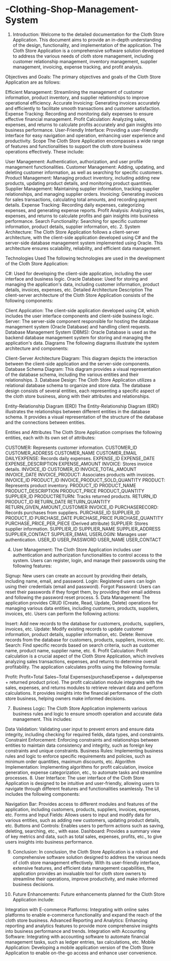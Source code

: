 # -Clothing-Shop-Management-System
1. Introduction:
Welcome to the detailed documentation for the Cloth Store Application. This document aims to provide an in-depth understanding of the design, functionality, and implementation of the application. The Cloth Store Application is a comprehensive software solution developed to address the various needs of cloth store management, including customer relationship management, inventory management, supplier management, invoicing, expense tracking, and profit analysis.

Objectives and Goals:
The primary objectives and goals of the Cloth Store Application are as follows:

Efficient Management: Streamlining the management of customer information, product inventory, and supplier relationships to improve operational efficiency.
Accurate Invoicing: Generating invoices accurately and efficiently to facilitate smooth transactions and customer satisfaction.
Expense Tracking: Recording and monitoring daily expenses to ensure effective financial management.
Profit Calculation: Analyzing sales, expenses, and returns to calculate profits accurately and gain insights into business performance.
User-Friendly Interface: Providing a user-friendly interface for easy navigation and operation, enhancing user experience and productivity.
Scope
The Cloth Store Application encompasses a wide range of features and functionalities to support the cloth store business operations effectively. These include:

User Management: Authentication, authorization, and user profile management functionalities.
Customer Management: Adding, updating, and deleting customer information, as well as searching for specific customers.
Product Management: Managing product inventory, including adding new products, updating product details, and monitoring product quantities.
Supplier Management: Maintaining supplier information, tracking supplier relationships, and managing supplier orders.
Invoicing: Generating invoices for sales transactions, calculating total amounts, and recording payment details.
Expense Tracking: Recording daily expenses, categorizing expenses, and generating expense reports.
Profit Analysis: Analyzing sales, expenses, and returns to calculate profits and gain insights into business performance.
Search Functionality: Searching for specific customer information, product details, supplier information, etc.
2. System Architecture:
The Cloth Store Application follows a client-server architecture, with the client-side application developed using C# and the server-side database management system implemented using Oracle. This architecture ensures scalability, reliability, and efficient data management.

Technologies Used
The following technologies are used in the development of the Cloth Store Application:

C#: Used for developing the client-side application, including the user interface and business logic.
Oracle Database: Used for storing and managing the application's data, including customer information, product details, invoices, expenses, etc.
Detailed Architecture Description
The client-server architecture of the Cloth Store Application consists of the following components:

Client Application: The client-side application developed using C#, which includes the user interface components and client-side business logic.
Server: The server-side component responsible for hosting the database management system (Oracle Database) and handling client requests.
Database Management System (DBMS): Oracle Database is used as the backend database management system for storing and managing the application's data.
Diagrams
The following diagrams illustrate the system architecture and components:

Client-Server Architecture Diagram: This diagram depicts the interaction between the client-side application and the server-side components.
Database Schema Diagram: This diagram provides a visual representation of the database schema, including the various entities and their relationships.
3. Database Design:
The Cloth Store Application utilizes a relational database schema to organize and store data. The database design consists of several entities, each representing a specific aspect of the cloth store business, along with their attributes and relationships.

Entity-Relationship Diagram (ERD)
The Entity-Relationship Diagram (ERD) illustrates the relationships between different entities in the database schema. It provides a visual representation of the structure of the database and the connections between entities.

Entities and Attributes
The Cloth Store Application comprises the following entities, each with its own set of attributes:

CUSTOMER: Represents customer information.
CUSTOMER_ID
CUSTOMER_ADDRESS
CUSTOMER_NAME
CUSTOMER_EMAIL
DAILYEXPENSE: Records daily expenses.
EXPENSE_ID
EXPENSE_DATE
EXPENSE_DESCRIPTION
EXPENSE_AMOUNT
INVOICE: Stores invoice details.
INVOICE_ID
CUSTOMER_ID
INVOICE_TOTAL_AMOUNT
INVOICE_DATE
INVOICE_PRODUCT: Associates products with invoices.
INVOICE_ID
PRODUCT_ID
INVOICE_PRODUCT_SOLD_QUANTITY
PRODUCT: Represents product inventory.
PRODUCT_ID
PRODUCT_NAME
PRODUCT_DESCRIPTION
PRODUCT_PRICE
PRODUCT_QUANTITY
SUPPLIER_ID
PRODUCTRETURN: Tracks returned products.
RETURN_ID
PRODUCT_ID
RETURN_DATE
RETURN_QUANTITY
RETURN_GIVEN_AMOUNT_CUSTOMER
INVOICE_ID
PURCHASERECORD: Records purchases from suppliers.
PURCHASE_ID
SUPPLIER_ID
PRODUCT_ID
PURCHASE_DATE
PURCHASE_PRICE
PURCHASE_QUANTITY
PURCHASE_PRICE_PER_PIECE (Derived attribute)
SUPPLIER: Stores supplier information.
SUPPLIER_ID
SUPPLIER_NAME
SUPPLIER_ADDRESS
SUPPLIER_CONTACT
SUPPLIER_EMAIL
USERLOGIN: Manages user authentication.
USER_ID
USER_PASSWORD
USER_NAME
USER_CONTACT

4. User Management:
The Cloth Store Application includes user authentication and authorization functionalities to control access to the system. Users can register, login, and manage their passwords using the following features:

Signup: New users can create an account by providing their details, including name, email, and password.
Login: Registered users can login using their credentials (email and password).
Forgot Password: Users can reset their passwords if they forget them, by providing their email address and following the password reset process.
5. Data Management:
The application provides CRUD (Create, Read, Update, Delete) operations for managing various data entities, including customers, products, suppliers, invoices, etc. Users can perform the following actions:

Insert: Add new records to the database for customers, products, suppliers, invoices, etc.
Update: Modify existing records to update customer information, product details, supplier information, etc.
Delete: Remove records from the database for customers, products, suppliers, invoices, etc.
Search: Find specific records based on search criteria, such as customer name, product name, supplier name, etc.
6. Profit Calculation:
Profit calculation is a crucial aspect of the Cloth Store Application, which involves analyzing sales transactions, expenses, and returns to determine overall profitability. The application calculates profits using the following formula:

Profit:
Profit=Total Sales−Total Expenses(purchaseExpense + dailyexpense + returned product price).
The profit calculation module integrates with the sales, expenses, and returns modules to retrieve relevant data and perform calculations. It provides insights into the financial performance of the cloth store business, helping owners make informed decisions.

7. Business Logic:
The Cloth Store Application implements various business rules and logic to ensure smooth operation and accurate data management. This includes:

Data Validation: Validating user input to prevent errors and ensure data integrity, including checking for required fields, data types, and constraints.
Constraint Enforcement: Enforcing constraints and relationships between entities to maintain data consistency and integrity, such as foreign key constraints and unique constraints.
Business Rules: Implementing business rules and logic to enforce specific requirements and policies, such as minimum order quantities, maximum discounts, etc.
Algorithm Implementation: Implementing algorithms for profit calculation, invoice generation, expense categorization, etc., to automate tasks and streamline processes.
8. User Interface:
The user interface of the Cloth Store Application is designed to be intuitive and user-friendly, allowing users to navigate through different features and functionalities seamlessly. The UI includes the following components:

Navigation Bar: Provides access to different modules and features of the application, including customers, products, suppliers, invoices, expenses, etc.
Forms and Input Fields: Allows users to input and modify data for various entities, such as adding new customers, updating product details, etc.
Buttons and Controls: Enables users to perform actions such as saving, deleting, searching, etc., with ease.
Dashboard: Provides a summary view of key metrics and data, such as total sales, expenses, profits, etc., to give users insights into business performance.


9. Conclusion:
In conclusion, the Cloth Store Application is a robust and comprehensive software solution designed to address the various needs of cloth store management effectively. With its user-friendly interface, extensive features, and efficient data management capabilities, the application provides an invaluable tool for cloth store owners to streamline their operations, improve productivity, and make informed business decisions.

10. Future Enhancements:
Future enhancements planned for the Cloth Store Application include:

Integration with E-commerce Platforms: Integrating with online sales platforms to enable e-commerce functionality and expand the reach of the cloth store business.
Advanced Reporting and Analytics: Enhancing reporting and analytics features to provide more comprehensive insights into business performance and trends.
Integration with Accounting Software: Integrating with accounting software to automate financial management tasks, such as ledger entries, tax calculations, etc.
Mobile Application: Developing a mobile application version of the Cloth Store Application to enable on-the-go access and enhance user convenience.
